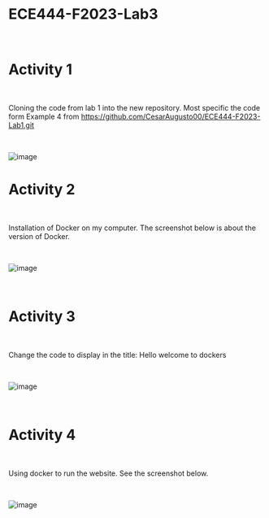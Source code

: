 # ECE444-F2023-Lab3

<br>

# Activity 1 

<br>

Cloning the code from lab 1 into the new repository. Most specific the code form Example 4 from https://github.com/CesarAugusto00/ECE444-F2023-Lab1.git

<br>

![image](https://github.com/CesarAugusto00/ECE444-F2023-Lab3/assets/144982985/f14dfd4d-efe5-4502-b2af-f7a094a4eced)

# Activity 2 

<br> 

Installation of Docker on my computer. The screenshot below is about the version of Docker. 

<br>

![image](https://github.com/CesarAugusto00/ECE444-F2023-Lab3/assets/144982985/be7e460b-3286-4778-96f3-2e0bfab1c470)

<br>

# Activity 3 

<br>

Change the code to display in the title: Hello <name> welcome to dockers 

<br>

![image](https://github.com/CesarAugusto00/ECE444-F2023-Lab3/assets/144982985/4dcf88fd-cd31-4347-ae3d-fee4e12f4288)

<br>

# Activity 4

<br>

Using docker to run the website. See the screenshot below.

<br>


![image](https://github.com/CesarAugusto00/ECE444-F2023-Lab3/assets/144982985/b0140f96-0377-40fa-b8c4-258dcd91b7a2)


